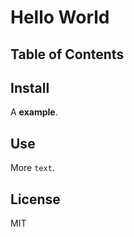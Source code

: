 # Hello World

## Table of Contents

## Install

A **example**.

## Use

More `text`.

## License

MIT